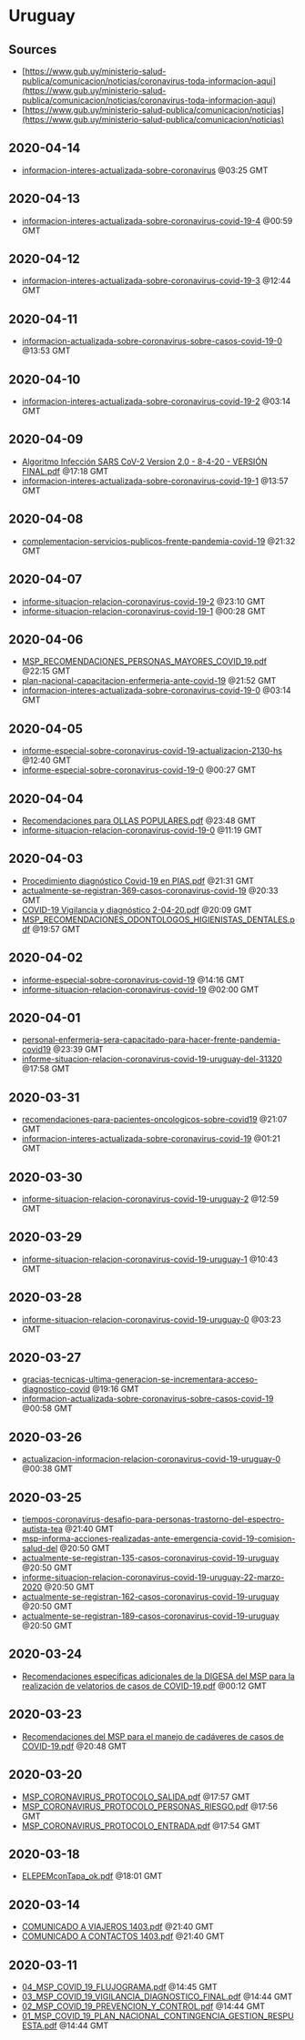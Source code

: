 # Uruguay

## Sources

* [https://www.gub.uy/ministerio-salud-publica/comunicacion/noticias/coronavirus-toda-informacion-aqui](https://www.gub.uy/ministerio-salud-publica/comunicacion/noticias/coronavirus-toda-informacion-aqui)
* [https://www.gub.uy/ministerio-salud-publica/comunicacion/noticias](https://www.gub.uy/ministerio-salud-publica/comunicacion/noticias)


## 2020-04-14

* [informacion-interes-actualizada-sobre-coronavirus](134bae449aba3da2f7ba0eed31c0b867e094f3a0/file.pdf) @03:25 GMT

## 2020-04-13

* [informacion-interes-actualizada-sobre-coronavirus-covid-19-4](724e806172760475728a2865dbec33352cdfcb71/file.pdf) @00:59 GMT

## 2020-04-12

* [informacion-interes-actualizada-sobre-coronavirus-covid-19-3](fbf0e5977e43af24979f9da03e5ea3978bb1403f/file.pdf) @12:44 GMT

## 2020-04-11

* [informacion-actualizada-sobre-coronavirus-sobre-casos-covid-19-0](80f324e0aca907a425f5bc513687dcff266d80c8/file.pdf) @13:53 GMT

## 2020-04-10

* [informacion-interes-actualizada-sobre-coronavirus-covid-19-2](50ebc5b7b046adc68171fde6da89ac53030e5afb/file.pdf) @03:14 GMT

## 2020-04-09

* [Algoritmo Infección SARS CoV-2 Version 2.0 - 8-4-20 - VERSIÓN FINAL.pdf](0daadb895938f995c1a7814fe76ebbdae086c7e9/file.pdf) @17:18 GMT
* [informacion-interes-actualizada-sobre-coronavirus-covid-19-1](d4a167fce353db83cfe6cded0f528bf3ba10763d/file.pdf) @13:57 GMT

## 2020-04-08

* [complementacion-servicios-publicos-frente-pandemia-covid-19](a132d63ad0089b22c0866bb7bbc5f57888acfc68/file.pdf) @21:32 GMT

## 2020-04-07

* [informe-situacion-relacion-coronavirus-covid-19-2](4b77e3d37e830c5c8dbf23c4b673e8585dec4252/file.pdf) @23:10 GMT
* [informe-situacion-relacion-coronavirus-covid-19-1](f8edb6f0a82c02c1a303dfc555206ce2d4f8f63d/file.pdf) @00:28 GMT

## 2020-04-06

* [MSP\_RECOMENDACIONES\_PERSONAS\_MAYORES\_COVID\_19.pdf](7b9d0b886cc0725d9f39fd868ce322650a6efad7/file.pdf) @22:15 GMT
* [plan-nacional-capacitacion-enfermeria-ante-covid-19](daeda32189e4ec656d152e708069bae773f782a3/file.pdf) @21:52 GMT
* [informacion-interes-actualizada-sobre-coronavirus-covid-19-0](74696ac77372b88d49ed71d412068eeb811d6710/file.pdf) @03:14 GMT

## 2020-04-05

* [informe-especial-sobre-coronavirus-covid-19-actualizacion-2130-hs](6f42642e58838259ac310414bfc3834dc37852e4/file.pdf) @12:40 GMT
* [informe-especial-sobre-coronavirus-covid-19-0](acbfb64432bcc982c2b268d177db7337b105fa13/file.pdf) @00:27 GMT

## 2020-04-04

* [Recomendaciones para OLLAS POPULARES.pdf](2fe4eac214dc2b5934e4f58b93a4e2a2442b9c10/file.pdf) @23:48 GMT
* [informe-situacion-relacion-coronavirus-covid-19-0](f0c8a8dcafe03eaf7aa377be2ea9e483cb80cad6/file.pdf) @11:19 GMT

## 2020-04-03

* [Procedimiento diagnóstico Covid-19 en PIAS.pdf](b00b5ca6fdcaeb4342b1862975247a565d84f3b1/file.pdf) @21:31 GMT
* [actualmente-se-registran-369-casos-coronavirus-covid-19](88819c997138745ac759ef500cc2d332379d2c48/file.pdf) @20:33 GMT
* [COVID-19 Vigilancia y diagnóstico 2-04-20.pdf](1d46850fbb1fd2acc269adc69a28f1eaf64e3ebb/file.pdf) @20:09 GMT
* [MSP\_RECOMENDACIONES\_ODONTOLOGOS\_HIGIENISTAS\_DENTALES.pdf](8ac0c6de562607a0326a6b1a7dae711c4bba4290/file.pdf) @19:57 GMT

## 2020-04-02

* [informe-especial-sobre-coronavirus-covid-19](31d459dc8af512a904c5a66c59232a2aeee26e0b/file.pdf) @14:16 GMT
* [informe-situacion-relacion-coronavirus-covid-19](6bf12d6d5ba38e4ce3d16fc94de64341de5fd9ff/file.pdf) @02:00 GMT

## 2020-04-01

* [personal-enfermeria-sera-capacitado-para-hacer-frente-pandemia-covid19](0e0dfaeac45ca8ab2e72327c34aeabb5b6e35dd6/file.pdf) @23:39 GMT
* [informe-situacion-relacion-coronavirus-covid-19-uruguay-del-31320](a660cc7aa072c251c76c461711d4506f94839400/file.pdf) @17:58 GMT

## 2020-03-31

* [recomendaciones-para-pacientes-oncologicos-sobre-covid19](70bef2047f4d27c390e635298ee0f8a45d681a38/file.pdf) @21:07 GMT
* [informacion-interes-actualizada-sobre-coronavirus-covid-19](7c598b12670181d25809ec0a4d84da8238e7c2e7/file.pdf) @01:21 GMT

## 2020-03-30

* [informe-situacion-relacion-coronavirus-covid-19-uruguay-2](ad588d41fb1c510ba71c9384084db91d8a149973/file.pdf) @12:59 GMT

## 2020-03-29

* [informe-situacion-relacion-coronavirus-covid-19-uruguay-1](f044ea2dbfa0bd90cadc5051a9a007eae8f9139b/file.pdf) @10:43 GMT

## 2020-03-28

* [informe-situacion-relacion-coronavirus-covid-19-uruguay-0](70878909ee9bd5e9ee4263d9cdf22be0c50615bf/file.pdf) @03:23 GMT

## 2020-03-27

* [gracias-tecnicas-ultima-generacion-se-incrementara-acceso-diagnostico-covid](431cf74ae857bcbb6dd403695178085a25e457ad/file.pdf) @19:16 GMT
* [informacion-actualizada-sobre-coronavirus-sobre-casos-covid-19](de517174defd1138306b36eb40287dee9cbc0243/file.pdf) @00:58 GMT

## 2020-03-26

* [actualizacion-informacion-relacion-coronavirus-covid-19-uruguay-0](0455d3663341800b4c3559bbee930a43b03a47ac/file.pdf) @00:38 GMT

## 2020-03-25

* [tiempos-coronavirus-desafio-para-personas-trastorno-del-espectro-autista-tea](53e48c07505645f937cd64f1c0ab973b9b1c4cb6/file.pdf) @21:40 GMT
* [msp-informa-acciones-realizadas-ante-emergencia-covid-19-comision-salud-del](bf6b5d3b9d5ff9cfbc1ae62342a31a27f8ae80bb/file.pdf) @20:50 GMT
* [actualmente-se-registran-135-casos-coronavirus-covid-19-uruguay](bfacb4747f619dc949443041fa24db31b7fb5b16/file.pdf) @20:50 GMT
* [informe-situacion-relacion-coronavirus-covid-19-uruguay-22-marzo-2020](e6697403b5b8c09fbfc4e7c2f88695c069871ffb/file.pdf) @20:50 GMT
* [actualmente-se-registran-162-casos-coronavirus-covid-19-uruguay](8bac425662635dc6b9c20a0c628c186ef1c07129/file.pdf) @20:50 GMT
* [actualmente-se-registran-189-casos-coronavirus-covid-19-uruguay](372b1b206f6ebff1e22f3719bc3c55eec1b18695/file.pdf) @20:50 GMT

## 2020-03-24

* [Recomendaciones específicas adicionales de la DIGESA del MSP para la realización de velatorios de casos de COVID-19.pdf](17decf5e1b3d3d2ea15b32da5190e59689111b05/file.pdf) @00:12 GMT

## 2020-03-23

* [Recomendaciones del MSP para el manejo de cadáveres de casos de COVID-19.pdf](83aaa8dbc006c96ba195c69b03bf2cfe0789bc4d/file.pdf) @20:48 GMT

## 2020-03-20

* [MSP\_CORONAVIRUS\_PROTOCOLO\_SALIDA.pdf](4571f9ed2f5346d5ae1641492ac1396c2fa814aa/file.pdf) @17:57 GMT
* [MSP\_CORONAVIRUS\_PROTOCOLO\_PERSONAS\_RIESGO.pdf](b3e6afd02cf5b6ded4719f8856973bf8b4732147/file.pdf) @17:56 GMT
* [MSP\_CORONAVIRUS\_PROTOCOLO\_ENTRADA.pdf](51a15874002dd7f5a11d371e1016e645f3a4fa42/file.pdf) @17:54 GMT

## 2020-03-18

* [ELEPEMconTapa\_ok.pdf](e736990ac61efd6a32cbaaa5c88ad064cd27a0fb/file.pdf) @18:01 GMT

## 2020-03-14

* [COMUNICADO A VIAJEROS 1403.pdf](b78271ec10ae9d67ecb0a994a481c4edb97f6a12/file.pdf) @21:40 GMT
* [COMUNICADO A CONTACTOS 1403.pdf](442e3a09509fab77394cc314a1ca4e96a84b1267/file.pdf) @21:40 GMT

## 2020-03-11

* [04\_MSP\_COVID\_19\_FLUJOGRAMA.pdf](d91d44a714852f54b748543d7899f53e2feb0208/file.pdf) @14:45 GMT
* [03\_MSP\_COVID\_19\_VIGILANCIA\_DIAGNOSTICO\_FINAL.pdf](facb7b3559611e45d55968859a2d03f3f54c528f/file.pdf) @14:44 GMT
* [02\_MSP\_COVID\_19\_PREVENCION\_Y\_CONTROL.pdf](917c44fe8ecc05c79b0071ec82d9e302b8bccfde/file.pdf) @14:44 GMT
* [01\_MSP\_COVID\_19\_PLAN\_NACIONAL\_CONTINGENCIA\_GESTION\_RESPUESTA.pdf](4d1c6401d46fc97d389677914e1357ca119bffbe/file.pdf) @14:44 GMT
